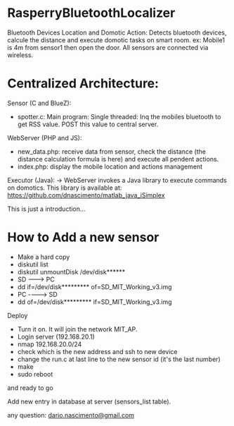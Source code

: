 RasperryBluetoothLocalizer
==========================

Bluetooth Devices Location and Domotic Action:
Detects bluetooth devices, calcule the distance and execute domotic tasks on smart room.
ex: Mobile1 is 4m from sensor1 then open the door.
All sensors are connected via wireless.

Centralized Architecture:
========
Sensor (C and BlueZ):
- spotter.c: Main program: Single threaded: Inq the mobiles bluetooth to get RSS value. POST this value to central server.

WebServer (PHP and JS):
- new_data.php: receive data from sensor, check the distance (the distance calculation formula is here) and execute all pendent actions.
- index.php: display the mobile location and actions management




Executor (Java):
-> WebServer invokes a Java library to execute commands on domotics. This library is available at: 
https://github.com/dnascimento/matlab_java_iSimplex


This is just a introduction...

How to Add a new sensor
=======
-  Make a hard copy
-  diskutil list
-  diskutil unmountDisk /dev/disk******
-  SD ---> PC
-  dd if=/dev/disk********* of=SD_MIT_Working_v3.img
-  PC ----> SD 
-  dd of=/dev/disk********* if=SD_MIT_Working_v3.img

Deploy
-  Turn it on. It will join the network MIT_AP. 
-  Login server (192.168.20.1)
-  nmap 192.168.20.0/24
-  check which is the new address and ssh to new device
-  change the run.c at last line to the new sensor id (it's the last number)
-  make
-  sudo reboot

and ready to go

Add new entry in database at server (sensors_list table).

any question: dario.nascimento@gmail.com